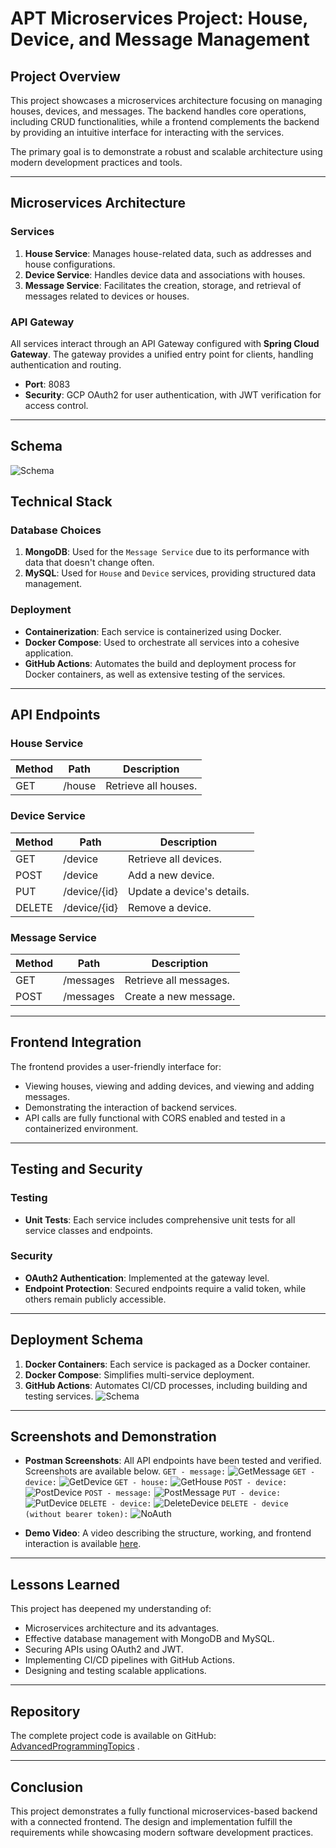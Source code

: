 # APT Microservices Project: House, Device, and Message Management

## Project Overview
This project showcases a microservices architecture focusing on managing houses, devices, and messages. The backend handles core operations, including CRUD functionalities, while a frontend complements the backend by providing an intuitive interface for interacting with the services.

The primary goal is to demonstrate a robust and scalable architecture using modern development practices and tools.

---

## Microservices Architecture

### Services
1. **House Service**: Manages house-related data, such as addresses and house configurations.
2. **Device Service**: Handles device data and associations with houses.
3. **Message Service**: Facilitates the creation, storage, and retrieval of messages related to devices or houses.

### API Gateway
All services interact through an API Gateway configured with **Spring Cloud Gateway**. The gateway provides a unified entry point for clients, handling authentication and routing.

- **Port**: 8083
- **Security**: GCP OAuth2 for user authentication, with JWT verification for access control.

---

## Schema

![Schema](/md-images/schema.png)

## Technical Stack

### Database Choices
1. **MongoDB**: Used for the `Message Service` due to its performance with data that doesn't change often.
2. **MySQL**: Used for `House` and `Device` services, providing structured data management.

### Deployment
- **Containerization**: Each service is containerized using Docker.
- **Docker Compose**: Used to orchestrate all services into a cohesive application.
- **GitHub Actions**: Automates the build and deployment process for Docker containers, as well as extensive testing of the services.

---

## API Endpoints

### House Service
| Method | Path          | Description                  |
|--------|---------------|------------------------------|
| GET    | /house       | Retrieve all houses.         |

### Device Service
| Method | Path            | Description                     |
|--------|-----------------|---------------------------------|
| GET    | /device        | Retrieve all devices.           |
| POST   | /device        | Add a new device.               |
| PUT    | /device/{id}   | Update a device's details.      |
| DELETE | /device/{id}   | Remove a device.                |

### Message Service
| Method | Path             | Description                    |
|--------|------------------|--------------------------------|
| GET    | /messages        | Retrieve all messages.         |
| POST   | /messages        | Create a new message.          |

---

## Frontend Integration
The frontend provides a user-friendly interface for:
- Viewing houses, viewing and adding devices, and viewing and adding messages.
- Demonstrating the interaction of backend services.
- API calls are fully functional with CORS enabled and tested in a containerized environment.

---

## Testing and Security

### Testing
- **Unit Tests**: Each service includes comprehensive unit tests for all service classes and endpoints.

### Security
- **OAuth2 Authentication**: Implemented at the gateway level.
- **Endpoint Protection**: Secured endpoints require a valid token, while others remain publicly accessible.

---

## Deployment Schema

1. **Docker Containers**: Each service is packaged as a Docker container.
2. **Docker Compose**: Simplifies multi-service deployment.
3. **GitHub Actions**: Automates CI/CD processes, including building and testing services.
![Schema](/md-images/schema.png)


---

## Screenshots and Demonstration
- **Postman Screenshots**: All API endpoints have been tested and verified. Screenshots are available below.
`GET - message:`
![GetMessage](/md-images/message-get.png)
`GET - device:`
![GetDevice](/md-images/device-get.png)
`GET - house:`
![GetHouse](/md-images/house-get.png)
`POST - device:`
![PostDevice](/md-images/device-post.png)
`POST - message:`
![PostMessage](/md-images/message-post.png)
`PUT - device:`
![PutDevice](/md-images/device-put.png)
`DELETE - device:`
![DeleteDevice](/md-images/device-delete.png)
`DELETE - device (without bearer token):`
![NoAuth](/md-images/unauth.png)


- **Demo Video**: A video describing the structure, working, and frontend interaction is available [here](https://youtu.be/2p0frs4XLMg).

---

## Lessons Learned
This project has deepened my understanding of:
- Microservices architecture and its advantages.
- Effective database management with MongoDB and MySQL.
- Securing APIs using OAuth2 and JWT.
- Implementing CI/CD pipelines with GitHub Actions.
- Designing and testing scalable applications.

---

## Repository
The complete project code is available on GitHub: [AdvancedProgrammingTopics](https://github.com/Xandro-VdV/AdvancedProgrammingTopics) .

---

## Conclusion
This project demonstrates a fully functional microservices-based backend with a connected frontend. The design and implementation fulfill the requirements while showcasing modern software development practices.
